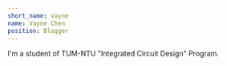 ```yaml
---
short_name: vayne 
name: Vayne Chen 
position: Blogger 
---
```

I'm a student of TUM-NTU "Integrated Circuit Design" Program.
